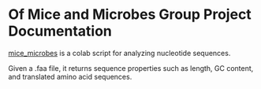 # Of Mice and Microbes Group Project Documentation

[mice_microbes](https://github.com/luquelab/bioinformatics_mice_microbes) is a colab script for analyzing nucleotide sequences.

Given a .faa file, it returns sequence properties such as length, GC content, and translated amino acid sequences.
